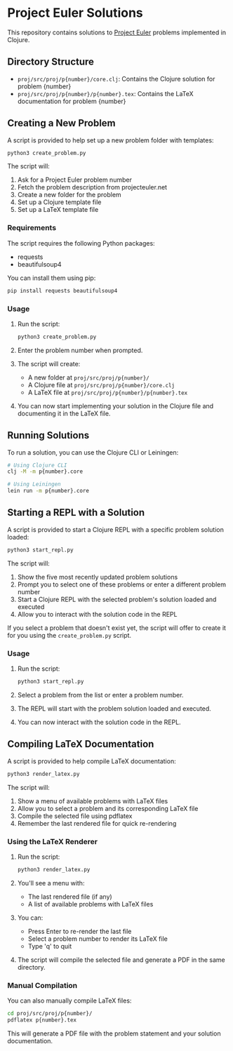 # Project Euler Solutions

This repository contains solutions to [Project Euler](https://projecteuler.net/) problems implemented in Clojure.

## Directory Structure

- `proj/src/proj/p{number}/core.clj`: Contains the Clojure solution for problem {number}
- `proj/src/proj/p{number}/p{number}.tex`: Contains the LaTeX documentation for problem {number}

## Creating a New Problem

A script is provided to help set up a new problem folder with templates:

```bash
python3 create_problem.py
```

The script will:
1. Ask for a Project Euler problem number
2. Fetch the problem description from projecteuler.net
3. Create a new folder for the problem
4. Set up a Clojure template file
5. Set up a LaTeX template file

### Requirements

The script requires the following Python packages:
- requests
- beautifulsoup4

You can install them using pip:

```bash
pip install requests beautifulsoup4
```

### Usage

1. Run the script:
   ```bash
   python3 create_problem.py
   ```

2. Enter the problem number when prompted.

3. The script will create:
   - A new folder at `proj/src/proj/p{number}/`
   - A Clojure file at `proj/src/proj/p{number}/core.clj`
   - A LaTeX file at `proj/src/proj/p{number}/p{number}.tex`

4. You can now start implementing your solution in the Clojure file and documenting it in the LaTeX file.

## Running Solutions

To run a solution, you can use the Clojure CLI or Leiningen:

```bash
# Using Clojure CLI
clj -M -m p{number}.core

# Using Leiningen
lein run -m p{number}.core
```

## Starting a REPL with a Solution

A script is provided to start a Clojure REPL with a specific problem solution loaded:

```bash
python3 start_repl.py
```

The script will:
1. Show the five most recently updated problem solutions
2. Prompt you to select one of these problems or enter a different problem number
3. Start a Clojure REPL with the selected problem's solution loaded and executed
4. Allow you to interact with the solution code in the REPL

If you select a problem that doesn't exist yet, the script will offer to create it for you using the `create_problem.py` script.

### Usage

1. Run the script:
   ```bash
   python3 start_repl.py
   ```

2. Select a problem from the list or enter a problem number.

3. The REPL will start with the problem solution loaded and executed.

4. You can now interact with the solution code in the REPL.

## Compiling LaTeX Documentation

A script is provided to help compile LaTeX documentation:

```bash
python3 render_latex.py
```

The script will:
1. Show a menu of available problems with LaTeX files
2. Allow you to select a problem and its corresponding LaTeX file
3. Compile the selected file using pdflatex
4. Remember the last rendered file for quick re-rendering

### Using the LaTeX Renderer

1. Run the script:
   ```bash
   python3 render_latex.py
   ```

2. You'll see a menu with:
   - The last rendered file (if any)
   - A list of available problems with LaTeX files

3. You can:
   - Press Enter to re-render the last file
   - Select a problem number to render its LaTeX file
   - Type 'q' to quit

4. The script will compile the selected file and generate a PDF in the same directory.

### Manual Compilation

You can also manually compile LaTeX files:

```bash
cd proj/src/proj/p{number}/
pdflatex p{number}.tex
```

This will generate a PDF file with the problem statement and your solution documentation.